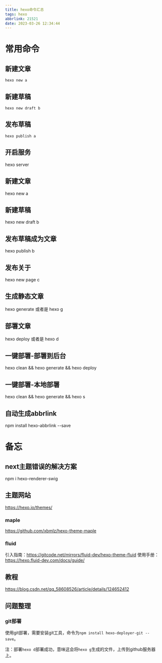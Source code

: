 ```yaml
---
title: hexo命令汇总
tags: hexo
abbrlink: 21521
date: 2023-03-26 12:34:44
---
```


# 常用命令

## 新建文章
```hexo new a```
## 新建草稿
```hexo new draft b```
## 发布草稿

`hexo publish a`

## 开启服务
hexo server

## 新建文章
hexo new a

## 新建草稿
hexo new draft b

## 发布草稿成为文章
hexo publish b

## 发布关于
hexo new page c

## 生成静态文章
hexo generate 或者是 hexo g
## 部署文章
hexo deploy 或者是 hexo d
## 一键部署-部署到后台
hexo clean && hexo generate && hexo deploy
## 一键部署-本地部署
hexo clean && hexo generate && hexo s

## 自动生成abbrlink
npm install hexo-abbrlink --save

# 备忘
## next主题错误的解决方案
npm i hexo-renderer-swig

## 主题网站
https://hexo.io/themes/

### maple
https://github.com/xbmlz/hexo-theme-maple

### fluid
引入指南：https://gitcode.net/mirrors/fluid-dev/hexo-theme-fluid
使用手册：https://hexo.fluid-dev.com/docs/guide/

## 教程
https://blog.csdn.net/qq_58608526/article/details/124652412

## 问题整理
### git部署
使用git部署，需要安装git工具，命令为`npm install hexo-deployer-git --save`。

注：部署`hexo d`部署成功，意味这会将`hexo g`生成的文件，上传到github服务器上。

